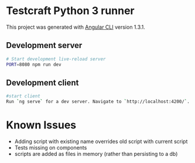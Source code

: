 # Testcraft Python 3 runner

This project was generated with [Angular CLI](https://github.com/angular/angular-cli) version 1.3.1.

## Development server
```sh
# Start development live-reload server
PORT=8080 npm run dev
```
## Development client
```sh
#start client
Run `ng serve` for a dev server. Navigate to `http://localhost:4200/`. The app will automatically reload if you change any of the source files.
```

# Known Issues
  * Adding script with existing name overrides old script with current script
  * Tests missing on components
  * scripts are added as files in memory (rather than persisting to a db)
